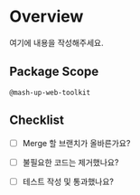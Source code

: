<!--
Overview: 작업한 내용에 대해서 작성합니다. 예: "Button 컴포넌트 스타일 및 인터랙션 추가"
Package Scope: @mash-up-web-toolkit/{scope} 형식으로 작성해주세요. 전체 변경일 경우 @mash-up-web-toolkit
Checklist: PR 올리기 전 점검 항목입니다. [x]로 체크해주세요.
-->

# Overview

<!-- 작업한 내용을 요약해주세요. 예: "툴킷 공통 ESLint 설정 추가 및 배포 설정 구성" -->

여기에 내용을 작성해주세요.

## Package Scope

<!-- 예: @mash-up-web-toolkit/button, @mash-up-web-toolkit/form 등 작업한 패키지 범위를 명시해주세요. 전역이면 @mash-up-web-toolkit -->

`@mash-up-web-toolkit`

## Checklist

<!-- 각 항목을 확인하고 [x]로 체크해주세요 -->

<!-- 예: main, develop 등 적절한 브랜치로 향하고 있는지 -->
- [ ] Merge 할 브랜치가 올바른가요?
<!-- console.log, 주석, dead code 등 -->
- [ ] 불필요한 코드는 제거했나요?
<!-- 단위 테스트가 있다면 작성 및 통과 확인 -->
- [ ] 테스트 작성 및 통과했나요?
